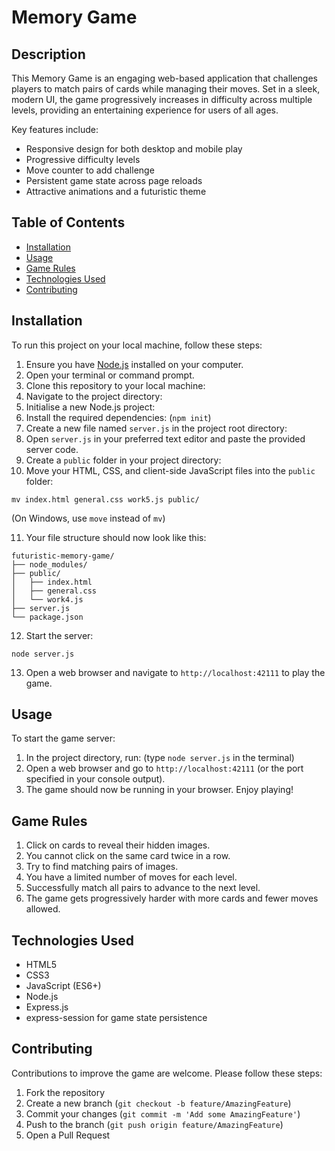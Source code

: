 # Memory Game

## Description

This Memory Game is an engaging web-based application that challenges players to match pairs of cards while managing their moves. Set in a sleek, modern UI, the game progressively increases in difficulty across multiple levels, providing an entertaining experience for users of all ages.

Key features include:
- Responsive design for both desktop and mobile play
- Progressive difficulty levels
- Move counter to add challenge
- Persistent game state across page reloads
- Attractive animations and a futuristic theme

## Table of Contents

- [Installation](#installation)
- [Usage](#usage)
- [Game Rules](#game-rules)
- [Technologies Used](#technologies-used)
- [Contributing](#contributing)

## Installation

To run this project on your local machine, follow these steps:

1. Ensure you have [Node.js](https://nodejs.org/) installed on your computer.
2. Open your terminal or command prompt.
3. Clone this repository to your local machine:
4. Navigate to the project directory:
5. Initialise a new Node.js project:
6. Install the required dependencies: (`npm init`)
7. Create a new file named `server.js` in the project root directory:
8. Open `server.js` in your preferred text editor and paste the provided server code.
9. Create a `public` folder in your project directory:
10. Move your HTML, CSS, and client-side JavaScript files into the `public` folder:
 ```
 mv index.html general.css work5.js public/
 ```
 (On Windows, use `move` instead of `mv`)

11. Your file structure should now look like this:
 ```
 futuristic-memory-game/
 ├── node_modules/
 ├── public/
 │   ├── index.html
 │   ├── general.css
 │   └── work4.js
 ├── server.js
 └── package.json
 ```

12. Start the server:
 ```
 node server.js
 ```

13. Open a web browser and navigate to `http://localhost:42111` to play the game.

## Usage

To start the game server:

1. In the project directory, run: (type `node server.js` in the terminal)
2. Open a web browser and go to `http://localhost:42111` (or the port specified in your console output).
3. The game should now be running in your browser. Enjoy playing!

## Game Rules

1. Click on cards to reveal their hidden images.
2. You cannot click on the same card twice in a row.
3. Try to find matching pairs of images.
4. You have a limited number of moves for each level.
5. Successfully match all pairs to advance to the next level.
6. The game gets progressively harder with more cards and fewer moves allowed.

## Technologies Used

- HTML5
- CSS3
- JavaScript (ES6+)
- Node.js
- Express.js
- express-session for game state persistence

## Contributing

Contributions to improve the game are welcome. Please follow these steps:

1. Fork the repository
2. Create a new branch (`git checkout -b feature/AmazingFeature`)
3. Commit your changes (`git commit -m 'Add some AmazingFeature'`)
4. Push to the branch (`git push origin feature/AmazingFeature`)
5. Open a Pull Request
